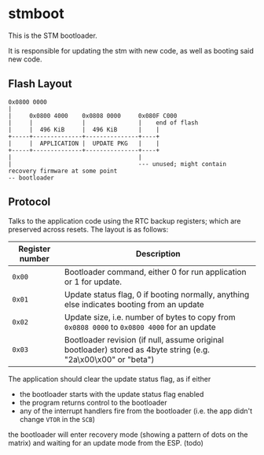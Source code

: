 # stmboot

This is the STM bootloader.

It is responsible for updating the stm with new code, as well as booting said new code.

## Flash Layout

```
0x0800 0000        										
|                                    
|     0x0800 4000    0x0808 0000     0x080F C000
|     |              |               |    end of flash
|     |  496 KiB     |  496 KiB      |    |
+-----+--------------+---------------+----+
|     |  APPLICATION |  UPDATE PKG   |    |
+-----+--------------+---------------+----+
|                                    |  
|                                    --- unused; might contain recovery firmware at some point
-- bootloader                        
```

## Protocol

Talks to the application code using the RTC backup registers; which are preserved across resets.
The layout is as follows:

| Register number | Description |
| --------------- | ----------- |
| `0x00` | Bootloader command, either 0 for run application or 1 for update. |
| `0x01` | Update status flag, 0 if booting normally, anything else indicates booting from an update |
| `0x02` | Update size, i.e. number of bytes to copy from `0x0808 0000` to `0x0800 4000` for an update |
| `0x03` | Bootloader revision (if null, assume original bootloader) stored as 4byte string (e.g. "2a\x00\x00" or "beta") |

The application should clear the update status flag, as if either

- the bootloader starts with the update status flag enabled
- the program returns control to the bootloader
- any of the interrupt handlers fire from the bootloader (i.e. the app didn't change `VTOR` in the `SCB`)

the bootloader will enter recovery mode (showing a pattern of dots on the matrix) and waiting for an update mode from the ESP.
(todo)
